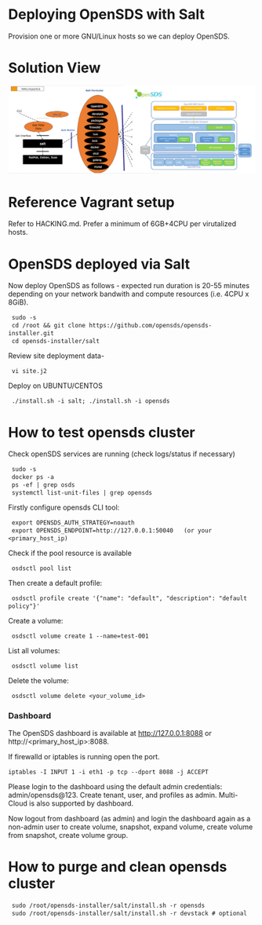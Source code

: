 # Deploying OpenSDS with Salt

Provision one or more GNU/Linux hosts so we can deploy OpenSDS.

Solution View
=============

<a href="https://github.com/opensds/opensds">![Solution overview](solutionDesign.png)</a>

Reference Vagrant setup
=======================
Refer to HACKING.md. Prefer a minimum of 6GB+4CPU per virutalized hosts.


OpenSDS deployed via Salt
=========================
Now deploy OpenSDS as follows - expected run duration is 20-55 minutes depending on your network bandwith and compute resources (i.e. 4CPU x 8GiB).

```
 sudo -s
 cd /root && git clone https://github.com/opensds/opensds-installer.git
 cd opensds-installer/salt
```

Review site deployment data-
```
 vi site.j2
```

Deploy on UBUNTU/CENTOS
```
 ./install.sh -i salt; ./install.sh -i opensds
```

How to test opensds cluster
===========================
Check openSDS services are running (check logs/status if necessary)
```
 sudo -s
 docker ps -a
 ps -ef | grep osds
 systemctl list-unit-files | grep opensds
```

Firstly configure opensds CLI tool:
```
 export OPENSDS_AUTH_STRATEGY=noauth
 export OPENSDS_ENDPOINT=http://127.0.0.1:50040   (or your <primary_host_ip)
```
Check if the pool resource is available
```
 osdsctl pool list
```

Then create a default profile:
```
 osdsctl profile create '{"name": "default", "description": "default policy"}'
```

Create a volume:
```
 osdsctl volume create 1 --name=test-001
```

List all volumes:
```
 osdsctl volume list
```

Delete the volume:
```
 osdsctl volume delete <your_volume_id>
```

### Dashboard
The OpenSDS dashboard is available at http://127.0.0.1:8088 or http://<primary_host_ip>:8088. 

If firewalld or iptables is running open the port.
```
iptables -I INPUT 1 -i eth1 -p tcp --dport 8088 -j ACCEPT
```

Please login to the dashboard using the default admin credentials: admin/opensds@123. Create tenant, user, and profiles as admin. Multi-Cloud is also supported by dashboard.

Now logout from dashboard (as admin) and login the dashboard again as a non-admin user to create volume, snapshot, expand volume, create volume from snapshot, create volume group.


How to purge and clean opensds cluster
========================================
```
 sudo /root/opensds-installer/salt/install.sh -r opensds
 sudo /root/opensds-installer/salt/install.sh -r devstack # optional
```
